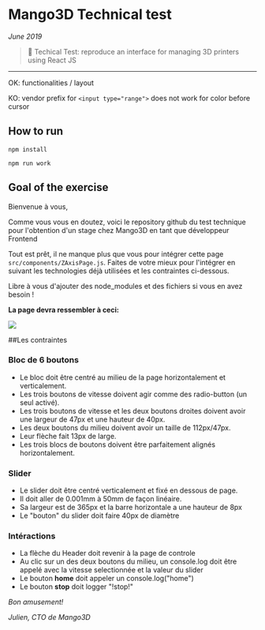 # Mango3D Technical test

*June 2019*

> 🔨 Techical Test: reproduce an interface for managing 3D printers using React JS


* * *

OK: functionalities / layout

KO: vendor prefix for `<input type="range">` does not work for color before cursor

## How to run

`npm install`

`npm run work`


## Goal of the exercise

Bienvenue à vous,

Comme vous vous en doutez, voici le repository github du test
technique pour l'obtention d'un stage chez Mango3D en tant que développeur Frontend

Tout est prêt, il ne manque plus que vous pour intégrer cette page
```src/components/ZAxisPage.js```.
Faites de votre mieux pour l'intégrer en suivant les technologies déjà utilisées et
les contraintes ci-dessous.

Libre à vous d'ajouter des node_modules et des fichiers si vous en avez besoin !

**La page devra ressembler à ceci:**

![](screen.png)

##Les contraintes

### Bloc de 6 boutons
- Le bloc doit être centré au milieu de la page horizontalement et verticalement.
- Les trois boutons de vitesse doivent agir comme des radio-button (un seul activé).
- Les trois boutons de vitesse et les deux boutons droites doivent avoir une largeur de 47px
et une hauteur de 40px.
- Les deux boutons du milieu doivent avoir un taille de 112px/47px.
- Leur flèche fait 13px de large.
- Les trois blocs de boutons doivent être parfaitement alignés horizontalement.

### Slider
- Le slider doit être centré verticalement et fixé en dessous de page.
- Il doit aller de 0.001mm à 50mm de façon linéaire.
- Sa largeur est de 365px et la barre horizontale a une hauteur de 8px
- Le "bouton" du slider doit faire 40px de diamètre

### Intéractions
- La flèche du Header doit revenir à la page de controle
- Au clic sur un des deux boutons du milieu, un console.log doit être
appelé avec la vitesse selectionnée et la valeur du slider
- Le bouton **home** doit appeler un console.log("home")
- Le bouton **stop** doit logger "!stop!"

*Bon amusement!*

*Julien, CTO de Mango3D*
